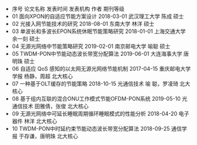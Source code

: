 + 序号	论文名称	发表时间	发表机构	作者	期刊等级
+ 01	面向XPON的自适应节能方案设计	2018-03-01	武汉理工大学	陈成	硕士
+ 02	光接入网节能技术的研究	2018-08-01	东南大学	林洋	硕士
+ 03	单波长和多波长EPON系统休眠节能策略研究	2018-01-01	上海交通大学	余一刻	硕士
+ 04	无源光网络中节能策略研究	2019-02-01	南京邮电大学	喻聪	硕士
+ 05	TWDM-PON中节能动态波长带宽分配算法	2019-06-01	大连海事大学	唐明珠	硕士
+ 06	自适应 QoS 感知的以太网无源光网络节能机制	2017-04-15	重庆邮电大学学报	杨静，周超	北大核心
+ 07	一种基于OLT缓存的节能策略	2018-10-15	光通信技术	喻 聪，罗凌琦	北大核心
+ 08	基于组内互联的混合ONU工作模式节能OFDM-PON系统	2019-05-10	光通信技术	田雅倩，张俊	北大核心
+ 09	无源光网络中可延长睡眠周期循环睡眠模式的性能分析	2018-04-20	电子器件	林洋	北大核心
+ 10	TWDM-PON中时延约束节能动态波长带宽分配算法	2018-09-25	通信学报	于存谦，唐明珠	北大核心

